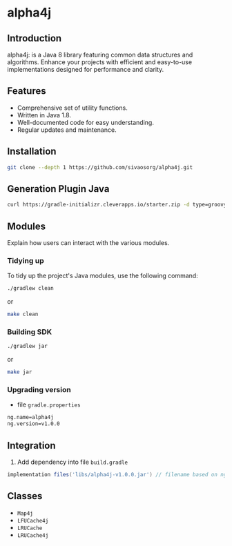 # alpha4j

## Introduction

alpha4j: is a Java 8 library featuring common data structures and algorithms. Enhance your projects with efficient and
easy-to-use implementations designed for performance and clarity.

## Features

- Comprehensive set of utility functions.
- Written in Java 1.8.
- Well-documented code for easy understanding.
- Regular updates and maintenance.

## Installation

```bash
git clone --depth 1 https://github.com/sivaosorg/alpha4j.git
```

## Generation Plugin Java

```bash
curl https://gradle-initializr.cleverapps.io/starter.zip -d type=groovy-gradle-plugin  -d testFramework=testng -d projectName=alpha4j -o alpha4j.zip
```

## Modules

Explain how users can interact with the various modules.

### Tidying up

To tidy up the project's Java modules, use the following command:

```bash
./gradlew clean
```

or

```bash
make clean
```

### Building SDK

```bash
./gradlew jar
```

or

```bash
make jar
```

### Upgrading version

- file `gradle.properties`

```sh
ng.name=alpha4j
ng.version=v1.0.0
```

## Integration

1. Add dependency into file `build.gradle`

```gradle
implementation files('libs/alpha4j-v1.0.0.jar') // filename based on ng.name and ng.version
```

## Classes

- `Map4j`
- `LFUCache4j`
- `LRUCache`
- `LRUCache4j`

